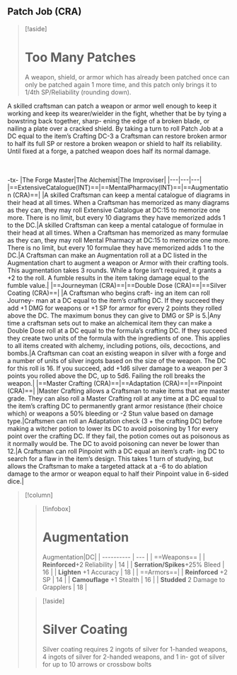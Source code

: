 ## Patch Job (CRA)
> [!aside]
> # Too Many Patches
> A weapon, shield, or armor which has already been patched once can only be patched again 1 more time, and this patch only brings it to 1/4th SP/Reliability (rounding down).

A skilled craftsman can patch a weapon or armor well enough to keep it working and keep its wearer/wielder in the fight, whether that be by tying a bowstring back together, sharp- ening the edge of a broken blade, or nailing a plate over a cracked shield. By taking a turn to roll Patch Job at a DC equal to the item’s Crafting DC-3 a Craftsman can restore broken armor to half its full SP or restore a broken weapon or shield to half its reliability. Until fixed at a forge, a patched weapon does half its normal damage.
<br>
<br>
<br>

-tx-
|The Forge Master|The Alchemist|The Improviser|
|---|---|---|
|==ExtensiveCatalogue(INT)==|==MentalPharmacy(INT)==|==Augmentation (CRA)==|
|A skilled Craftsman can keep a mental catalogue of diagrams in their head at all times. When a Craftsman has memorized as many diagrams as they can, they may roll Extensive Catalogue at DC:15 to memorize one more. There is no limit, but every 10 diagrams they have memorized adds 1 to the DC.|A skilled Craftsman can keep a mental catalogue of formulae in their head at all times. When a Craftsman has memorized as many formulae as they can, they may roll Mental Pharmacy at DC:15 to memorize one more. There is no limit, but every 10 formulae they have memorized adds 1 to the DC.|A Craftsman can make an Augmentation roll at a DC listed in the Augmentation chart to augment a weapon or Armor with their crafting tools. This augmentation takes 3 rounds. While a forge isn’t required, it grants a +2 to the roll. A fumble results in the item taking damage equal to the fumble value.|
|==Journeyman (CRA)==|==Double Dose (CRA)==|==Silver Coating (CRA)==|
|A Craftsman who begins craft- ing an item can roll Journey- man at a DC equal to the item’s crafting DC. If they succeed they add +1 DMG for weapons or +1 SP for armor for every 2 points they rolled above the DC. The maximum bonus they can give to DMG or SP is 5.|Any time a craftsman sets out to make an alchemical item they can make a Double Dose roll at a DC equal to the formula’s crafting DC. If they succeed they create two units of the formula with the ingredients of one. This applies to all items created with alchemy, including potions, oils, decoctions, and bombs.|A Craftsman can coat an existing weapon in silver with a forge and a number of units of silver ingots based on the size of the weapon. The DC for this roll is 16. If you succeed, add +1d6 silver damage to a weapon per 3 points you rolled above the DC, up to 5d6. Failing the roll breaks the weapon.|
|==Master Crafting (CRA)==|==Adaptation (CRA)==|==Pinpoint (CRA)==|
|Master Crafting allows a Craftsman to make items that are master grade. They can also roll a Master Crafting roll at any time at a DC equal to the item’s crafting DC to permanently grant armor resistance (their choice which) or weapons a 50% bleeding or -2 Stun value based on damage type.|Craftsmen can roll an Adaptation check (3 + the crafting DC) before making a witcher potion to lower its DC to avoid poisoning by 1 for every point over the crafting DC. If they fail, the potion comes out as poisonous as it normally would be. The DC to avoid poisoning can never be lower than 12.|A Craftsman can roll Pinpoint with a DC equal an item’s craft- ing DC to search for a flaw in the item’s design. This takes 1 turn of studying, but allows the Craftsman to make a targeted attack at a -6 to do ablation damage to the armor or weapon equal to half their Pinpoint value in 6-sided dice.|



>[!column]
>>[!infobox] 
>># Augmentation
>>Augmentation|DC|
| ---------- | --- |
| ==Weapons==     |
| **Reinforced**+2 Reliability     | 14   |
| **Serration/Spikes**+25% Bleed       | 16  |
| **Lighten** +1 Accuracy       | 18   |
| ==Armors==| 
| **Reinforced** +2 SP  | 14  |
| **Camouflage** +1 Stealth   | 16   |
| **Studded** 2 Damage to Grapplers    | 18  |
>
>>[!aside]
>># Silver Coating
>>Silver coating requires 2 ingots of silver for 1-handed weapons, 4 ingots of silver for 2-handed weapons, and 1 in- got of silver for up to 10 arrows or crossbow bolts